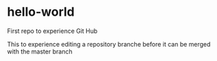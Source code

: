 # hello-world
First repo to experience Git Hub

This to experience editing a repository branche before it can be merged with the master branch
